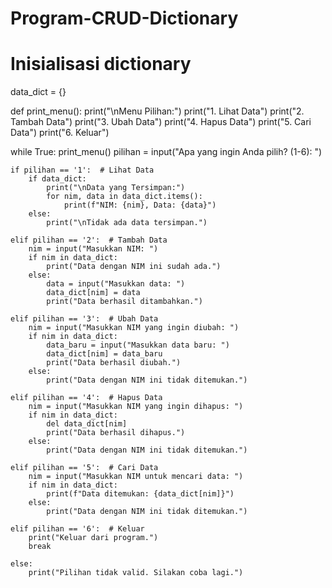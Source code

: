 # Program-CRUD-Dictionary
# Inisialisasi dictionary
data_dict = {}

def print_menu():
    print("\nMenu Pilihan:")
    print("1. Lihat Data")
    print("2. Tambah Data")
    print("3. Ubah Data")
    print("4. Hapus Data")
    print("5. Cari Data")
    print("6. Keluar")
    
while True:
    print_menu()
    pilihan = input("Apa yang ingin Anda pilih? (1-6): ")

    if pilihan == '1':  # Lihat Data
        if data_dict:
            print("\nData yang Tersimpan:")
            for nim, data in data_dict.items():
                print(f"NIM: {nim}, Data: {data}")
        else:
            print("\nTidak ada data tersimpan.")

    elif pilihan == '2':  # Tambah Data
        nim = input("Masukkan NIM: ")
        if nim in data_dict:
            print("Data dengan NIM ini sudah ada.")
        else:
            data = input("Masukkan data: ")
            data_dict[nim] = data
            print("Data berhasil ditambahkan.")

    elif pilihan == '3':  # Ubah Data
        nim = input("Masukkan NIM yang ingin diubah: ")
        if nim in data_dict:
            data_baru = input("Masukkan data baru: ")
            data_dict[nim] = data_baru
            print("Data berhasil diubah.")
        else:
            print("Data dengan NIM ini tidak ditemukan.")

    elif pilihan == '4':  # Hapus Data
        nim = input("Masukkan NIM yang ingin dihapus: ")
        if nim in data_dict:
            del data_dict[nim]
            print("Data berhasil dihapus.")
        else:
            print("Data dengan NIM ini tidak ditemukan.")

    elif pilihan == '5':  # Cari Data
        nim = input("Masukkan NIM untuk mencari data: ")
        if nim in data_dict:
            print(f"Data ditemukan: {data_dict[nim]}")
        else:
            print("Data dengan NIM ini tidak ditemukan.")

    elif pilihan == '6':  # Keluar
        print("Keluar dari program.")
        break

    else:
        print("Pilihan tidak valid. Silakan coba lagi.")
